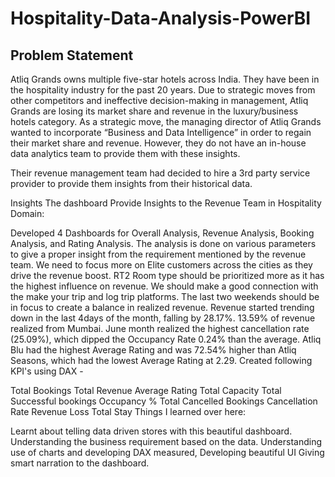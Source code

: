 # Hospitality-Data-Analysis-PowerBI
## Problem Statement
Atliq Grands owns multiple five-star hotels across India. They have been in the hospitality industry for the past 20 years. Due to strategic moves from other competitors and ineffective decision-making in management, Atliq Grands are losing its market share and revenue in the luxury/business hotels category. As a strategic move, the managing director of Atliq Grands wanted to incorporate “Business and Data Intelligence” in order to regain their market share and revenue. However, they do not have an in-house data analytics team to provide them with these insights.

Their revenue management team had decided to hire a 3rd party service provider to provide them insights from their historical data.

Insights
The dashboard Provide Insights to the Revenue Team in Hospitality Domain:

Developed 4 Dashboards for Overall Analysis, Revenue Analysis, Booking Analysis, and Rating Analysis.
The analysis is done on various parameters to give a proper insight from the requirement mentioned by the revenue team.
We need to focus more on Elite customers across the cities as they drive the revenue boost. RT2 Room type should be prioritized more as it has the highest influence on revenue.
We should make a good connection with the make your trip and log trip platforms. The last two weekends should be in focus to create a balance in realized revenue.
Revenue started trending down in the last 4days of the month, falling by 28.17%.
13.59% of revenue realized from Mumbai. June month realized the highest cancellation rate (25.09%), which dipped the Occupancy Rate 0.24% than the average.
Atliq Blu had the highest Average Rating and was 72.54% higher than Atliq Seasons, which had the lowest Average Rating at 2.29.
Created following KPI's using DAX -

Total Bookings
Total Revenue
Average Rating
Total Capacity
Total Successful bookings
Occupancy %
Total Cancelled Bookings
Cancellation Rate
Revenue Loss
Total Stay
Things I learned over here:

Learnt about telling data driven stores with this beautiful dashboard.
Understanding the business requirement based on the data.
Understanding use of charts and developing DAX measured,
Developing beautiful UI
Giving smart narration to the dashboard.
